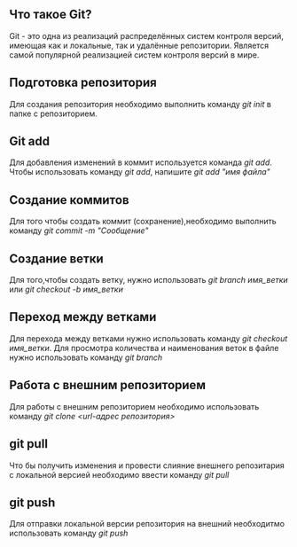 ## Что такое Git?

Git - это одна из реализаций распределённых систем контроля версий, имеющая как и локальные, так и удалённые репозитории. Является самой популярной реализацией систем контроля версий в мире.

## Подготовка репозитория

Для создания репозитория необходимо выполнить команду *git init* в папке с репозиторием.

## Git add

Для добавления изменений в коммит используется команда *git add*. Чтобы использовать команду *git add*, напишите *git add "имя файла"*

## Создание коммитов

Для того чтобы создать коммит (сохранение),необходимо выполнить команду *git commit -m "Сообщение"*

## Создание ветки

Для того,чтобы создать ветку, нужно использовать *git branch имя_ветки* или *git checkout -b имя_ветки*

## Переход между ветками

Для перехода между ветками нужно использовать команду *git checkout имя_ветки*. Для просмотра количества и наименования веток в файле нужно использовать команду *git branch* 

## Работа с внешним репозиторием

Для работы с внешним репозиторием необходимо использовать команду *git clone <url-адрес репозитория>*

## git pull

Что бы получить изменения и провести слияние внешнего репозитария с локальной версией необходимо ввести команду *git pull*
## git  push

Для отправки локальной версии репозитория на внешний необходитмо использовать команду *git push*
